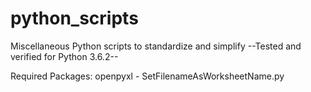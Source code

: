 # python_scripts
Miscellaneous Python scripts to standardize and simplify
--Tested and verified for Python 3.6.2--

Required Packages: 
openpyxl - SetFilenameAsWorksheetName.py
